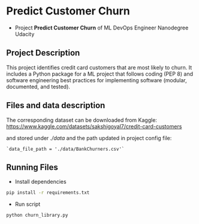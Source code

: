 # Predict Customer Churn

- Project **Predict Customer Churn** of ML DevOps Engineer Nanodegree Udacity

## Project Description
This project identifies credit card customers that are most likely to churn. It includes a Python package for a ML project that follows coding (PEP 8) and software engineering best practices for implementing software (modular, documented, and tested).

## Files and data description
The corresponding dataset can be downloaded from Kaggle:
https://www.kaggle.com/datasets/sakshigoyal7/credit-card-customers

and stored under *./data* and the path updated in project config file:

    `data_file_path = './data/BankChurners.csv'`

## Running Files
* Install dependencies

```bash
pip install -r requirements.txt
```

* Run script

```bash
python churn_library.py
```